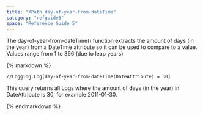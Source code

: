 ```yaml
---
title: "XPath day-of-year-from-dateTime"
category: "refguide5"
space: "Reference Guide 5"
---
```



The day-of-year-from-dateTime() function extracts the amount of days (in the year) from a DateTime attribute so it can be used to compare to a value. Values range from 1 to 366 (due to leap years)

<div class="alert alert-info">{% markdown %}

```
//Logging.Log[day-of-year-from-dateTime(DateAttribute) = 30]

```

This query returns all Logs where the amount of days (in the year) in DateAttribute is 30, for example 2011-01-30.

{% endmarkdown %}</div>